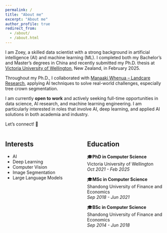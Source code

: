 ```yaml
---
permalink: /
title: "About me"
excerpt: "About me"
author_profile: true
redirect_from: 
  - /about/
  - /about.html
---
```



I am Zoey, a skilled data scientist with a strong background in artificial intelligence (AI) and machine learning (ML). I completed both my Bachelor’s and Master’s degrees in China and recently submitted my Ph.D. thesis at [Victoria University of Wellington](https://www.wgtn.ac.nz/), New Zealand, in February 2025.  

Throughout my Ph.D., I collaborated with [Manaaki Whenua – Landcare Research](https://www.landcareresearch.co.nz/), applying AI techniques to solve real-world challenges, especially tree crown segmentation. 

I am currently **open to work** and actively seeking full-time opportunities in data science, AI research, and machine learning engineering. I am particularly interested in roles that involve AI, deep learning, and applied AI solutions in both academia and industry.  

Let’s connect! 🚀





<div style="display: flex; justify-content: space-between; gap: 20px;">

  <div style="width: 46%;">
  
  <h2>Interests</h2> 

  - AI 
  - Deep Learning
  - Computer Vision 
  - Image Segmentation  
  - Large Language Models  
  </div>

  <div style="width: 48%;">

  <h2>Education</h2> 

   🎓**PhD in Computer Science**  
  Victoria University of Wellington <br>
  _Oct 2021 - Feb 2025_  

   🎓**MSc in Computer Science**  
  Shandong University of Finance and Economics <br>
  _Sep 2018 - Jun 2021_  

   🎓**BSc in Computer Science**  
  Shandong University of Finance and Economics <br>
  _Sep 2014 - Jun 2018_  

  </div>

</div>


